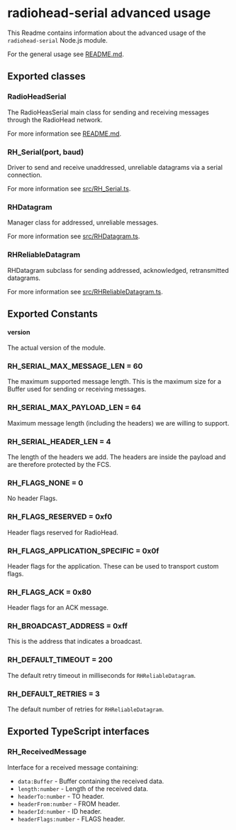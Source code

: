 # radiohead-serial advanced usage

This Readme contains information about the advanced usage of the `radiohead-serial` Node.js module.

For the general usage see [README.md](https://git.cryhost.de/crycode/node-radiohead-serial/tree/master/README.md).


## Exported classes

### RadioHeadSerial
The RadioHeasSerial main class for sending and receiving messages through the RadioHead network.

For more information see [README.md](https://git.cryhost.de/crycode/node-radiohead-serial/tree/master/README.md).

### RH_Serial(port, baud)
Driver to send and receive unaddressed, unreliable datagrams via a serial connection.

For more information see [src/RH_Serial.ts](https://git.cryhost.de/crycode/node-radiohead-serial/tree/master/src/RH_Serial.ts).


### RHDatagram
Manager class for addressed, unreliable messages.

For more information see [src/RHDatagram.ts](https://git.cryhost.de/crycode/node-radiohead-serial/tree/master/src/RHDatagram.ts).

### RHReliableDatagram
RHDatagram subclass for sending addressed, acknowledged, retransmitted datagrams.

For more information see [src/RHReliableDatagram.ts](https://git.cryhost.de/crycode/node-radiohead-serial/tree/master/src/RHReliableDatagram.ts).


## Exported Constants

#### version
The actual version of the module.

### RH_SERIAL_MAX_MESSAGE_LEN = 60
The maximum supported message length.
This is the maximum size for a Buffer used for sending or receiving messages.

### RH_SERIAL_MAX_PAYLOAD_LEN = 64
Maximum message length (including the headers) we are willing to support.

### RH_SERIAL_HEADER_LEN = 4
The length of the headers we add.
The headers are inside the payload and are therefore protected by the FCS.

### RH_FLAGS_NONE = 0
No header Flags.

### RH_FLAGS_RESERVED = 0xf0
Header flags reserved for RadioHead.

### RH_FLAGS_APPLICATION_SPECIFIC = 0x0f
Header flags for the application.
These can be used to transport custom flags.

### RH_FLAGS_ACK = 0x80
Header flags for an ACK message.

### RH_BROADCAST_ADDRESS = 0xff
This is the address that indicates a broadcast.

### RH_DEFAULT_TIMEOUT = 200
The default retry timeout in milliseconds for `RHReliableDatagram`.

### RH_DEFAULT_RETRIES = 3
The default number of retries for `RHReliableDatagram`.


## Exported TypeScript interfaces

### RH_ReceivedMessage
Interface for a received message containing:
* `data:Buffer` - Buffer containing the received data.
* `length:number` - Length of the received data.
* `headerTo:number` - TO header.
* `headerFrom:number` - FROM header.
* `headerId:number` - ID header.
* `headerFlags:number` - FLAGS header.
